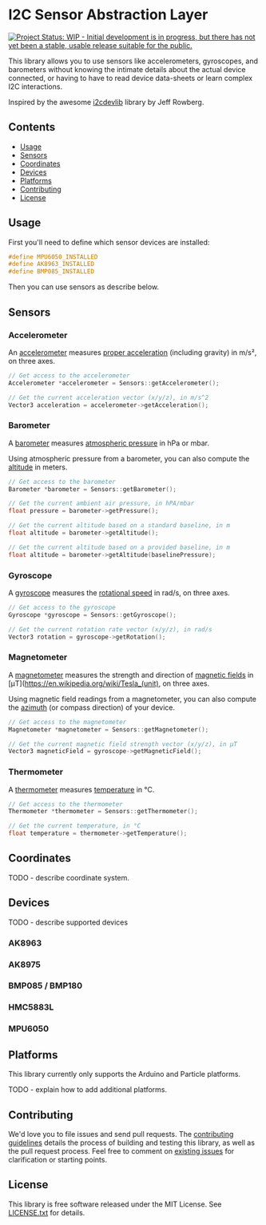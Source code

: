 # I2C Sensor Abstraction Layer

[![Project Status: WIP - Initial development is in progress, but there has not yet been a stable, usable release suitable for the public.](http://www.repostatus.org/badges/latest/wip.svg)](http://www.repostatus.org/#wip)

This library allows you to use sensors like accelerometers, gyroscopes, and barometers without knowing the intimate details about the actual device connected, or having to have to read device data-sheets or learn complex I2C interactions.

Inspired by the awesome [i2cdevlib](https://github.com/jrowberg/i2cdevlib) library by Jeff Rowberg.

## Contents

- [Usage](#usage)
- [Sensors](#sensors)
- [Coordinates](#coordinates)
- [Devices](#devices)
- [Platforms](#platforms)
- [Contributing](#contributing)
- [License](#license)


## Usage

First you'll need to define which sensor devices are installed:

```c++
#define MPU6050_INSTALLED
#define AK8963_INSTALLED
#define BMP085_INSTALLED
```

Then you can use sensors as describe below.


## Sensors

### Accelerometer

An [accelerometer](https://en.wikipedia.org/wiki/Accelerometer) measures [proper acceleration](https://en.wikipedia.org/wiki/Proper_acceleration) (including gravity) in m/s², on three axes.

```c++
// Get access to the accelerometer
Accelerometer *accelerometer = Sensors::getAccelerometer();

// Get the current acceleration vector (x/y/z), in m/s^2
Vector3 acceleration = accelerometer->getAcceleration();
```

### Barometer

A [barometer](https://en.wikipedia.org/wiki/Barometer) measures [atmospheric pressure](https://en.wikipedia.org/wiki/Atmospheric_pressure) in hPa or mbar.

Using atmospheric pressure from a barometer, you can also compute the [altitude](https://en.wikipedia.org/wiki/Altitude) in meters.

```c++
// Get access to the barometer
Barometer *barometer = Sensors::getBarometer();

// Get the current ambient air pressure, in hPA/mbar
float pressure = barometer->getPressure();

// Get the current altitude based on a standard baseline, in m
float altitude = barometer->getAltitude();

// Get the current altitude based on a provided baseline, in m
float altitude = barometer->getAltitude(baselinePressure);
```

### Gyroscope

A [gyroscope](https://en.wikipedia.org/wiki/Gyroscope) measures the [rotational speed](https://en.wikipedia.org/wiki/Rotational_speed) in rad/s, on three axes.

```c++
// Get access to the gyroscope
Gyroscope *gyroscope = Sensors::getGyroscope();

// Get the current rotation rate vector (x/y/z), in rad/s
Vector3 rotation = gyroscope->getRotation();
```

### Magnetometer

A [magnetometer](https://en.wikipedia.org/wiki/Magnetometer) measures the strength and direction of [magnetic fields](https://en.wikipedia.org/wiki/Magnetic_field) in [μT](https://en.wikipedia.org/wiki/Tesla_(unit), on three axes.

Using magnetic field readings from a magnetometer, you can also compute the [azimuth](https://en.wikipedia.org/wiki/Azimuth) (or compass direction) of your device.

```c++
// Get access to the magnetometer
Magnetometer *magnetometer = Sensors::getMagnetometer();

// Get the current magnetic field strength vector (x/y/z), in μT
Vector3 magneticField = gyroscope->getMagneticField();
```

### Thermometer

A [thermometer](https://en.wikipedia.org/wiki/Thermometer) measures [temperature](https://en.wikipedia.org/wiki/Temperature) in °C.

```c++
// Get access to the thermometer
Thermometer *thermometer = Sensors::getThermometer();

// Get the current temperature, in °C
float temperature = thermometer->getTemperature();
```


## Coordinates

TODO - describe coordinate system.


## Devices

TODO - describe supported devices

### AK8963
### AK8975
### BMP085 / BMP180
### HMC5883L
### MPU6050


## Platforms

This library currently only supports the Arduino and Particle platforms.

TODO - explain how to add additional platforms.


## Contributing

We'd love you to file issues and send pull requests. The [contributing guidelines](CONTRIBUTING.md) details the process of building and testing this library, as well as the pull request process. Feel free to comment on [existing issues](https://github.com/loopj/i2cdevlib-hal/issues) for clarification or starting points.


## License

This library is free software released under the MIT License. See [LICENSE.txt](LICENSE.txt) for details.
